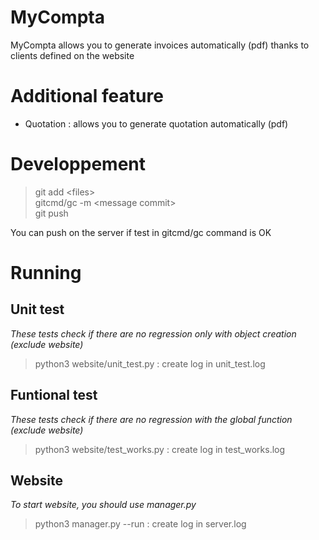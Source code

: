 # MyCompta
MyCompta allows you to generate invoices automatically (pdf) thanks to clients defined on the website

# Additional feature

- Quotation : allows you to generate quotation automatically (pdf)

# Developpement

> git add \<files\> \
> gitcmd/gc -m \<message commit\> \
> git push 

You can push on the server if test in gitcmd/gc command is OK

# Running

## Unit test
*These tests check if there are no regression only with object creation (exclude website)*

> python3 website/unit_test.py : create log in unit_test.log

## Funtional test
*These tests check if there are no regression with the global function (exclude website)*

> python3 website/test_works.py : create log in test_works.log

## Website
*To start website, you should use manager.py*

> python3 manager.py --run : create log in server.log
